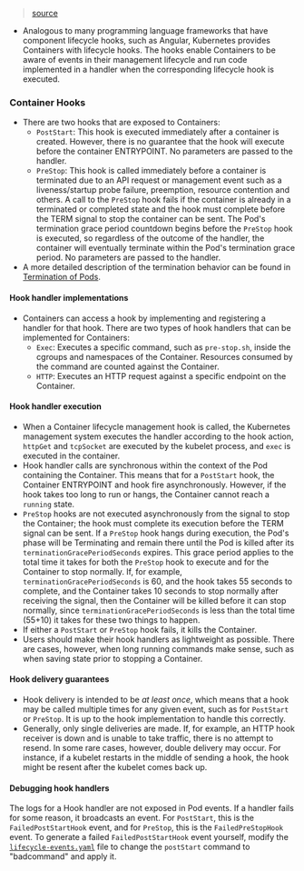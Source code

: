 > [source](https://kubernetes.io/docs/concepts/containers/container-lifecycle-hooks/)

* Analogous to many programming language frameworks that have component lifecycle hooks, such as Angular, Kubernetes provides Containers with lifecycle hooks. The hooks enable Containers to be aware of events in their management lifecycle and run code implemented in a handler when the corresponding lifecycle hook is executed.

### Container Hooks
* There are two hooks that are exposed to Containers:
	* `PostStart`: This hook is executed immediately after a container is created. However, there is no guarantee that the hook will execute before the container ENTRYPOINT. No parameters are passed to the handler.
	* `PreStop`: This hook is called immediately before a container is terminated due to an API request or management event such as a liveness/startup probe failure, preemption, resource contention and others. A call to the `PreStop` hook fails if the container is already in a terminated or completed state and the hook must complete before the TERM signal to stop the container can be sent. The Pod's termination grace period countdown begins before the `PreStop` hook is executed, so regardless of the outcome of the handler, the container will eventually terminate within the Pod's termination grace period. No parameters are passed to the handler.
* A more detailed description of the termination behavior can be found in [Termination of Pods](https://kubernetes.io/docs/concepts/workloads/pods/pod-lifecycle/#pod-termination).

#### Hook handler implementations
* Containers can access a hook by implementing and registering a handler for that hook. There are two types of hook handlers that can be implemented for Containers:
	* `Exec`: Executes a specific command, such as `pre-stop.sh`, inside the cgroups and namespaces of the Container. Resources consumed by the command are counted against the Container.
	* `HTTP`: Executes an HTTP request against a specific endpoint on the Container.

#### Hook handler execution
* When a Container lifecycle management hook is called, the Kubernetes management system executes the handler according to the hook action, `httpGet` and `tcpSocket` are executed by the kubelet process, and `exec` is executed in the container.
* Hook handler calls are synchronous within the context of the Pod containing the Container. This means that for a `PostStart` hook, the Container ENTRYPOINT and hook fire asynchronously. However, if the hook takes too long to run or hangs, the Container cannot reach a `running` state.
* `PreStop` hooks are not executed asynchronously from the signal to stop the Container; the hook must complete its execution before the TERM signal can be sent. If a `PreStop` hook hangs during execution, the Pod's phase will be Terminating and remain there until the Pod is killed after its `terminationGracePeriodSeconds` expires. This grace period applies to the total time it takes for both the `PreStop` hook to execute and for the Container to stop normally. If, for example, `terminationGracePeriodSeconds` is 60, and the hook takes 55 seconds to complete, and the Container takes 10 seconds to stop normally after receiving the signal, then the Container will be killed before it can stop normally, since `terminationGracePeriodSeconds` is less than the total time (55+10) it takes for these two things to happen.
* If either a `PostStart` or `PreStop` hook fails, it kills the Container.
* Users should make their hook handlers as lightweight as possible. There are cases, however, when long running commands make sense, such as when saving state prior to stopping a Container.

#### Hook delivery guarantees
* Hook delivery is intended to be *at least once*, which means that a hook may be called multiple times for any given event, such as for `PostStart` or `PreStop`. It is up to the hook implementation to handle this correctly.
* Generally, only single deliveries are made. If, for example, an HTTP hook receiver is down and is unable to take traffic, there is no attempt to resend. In some rare cases, however, double delivery may occur. For instance, if a kubelet restarts in the middle of sending a hook, the hook might be resent after the kubelet comes back up.

#### Debugging hook handlers
The logs for a Hook handler are not exposed in Pod events. If a handler fails for some reason, it broadcasts an event. For `PostStart`, this is the `FailedPostStartHook` event, and for `PreStop`, this is the `FailedPreStopHook` event. To generate a failed `FailedPostStartHook` event yourself, modify the [`lifecycle-events.yaml`](https://raw.githubusercontent.com/kubernetes/website/main/content/en/examples/pods/lifecycle-events.yaml) file to change the `postStart` command to "badcommand" and apply it.